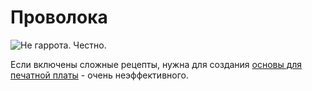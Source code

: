 # Проволока

![Не гаррота. Честно.](oredict:oc:materialCuttingWire)

Если включены сложные рецепты, нужна для создания [основы для печатной платы](rawCircuitBoard.md) - очень неэффективного.
